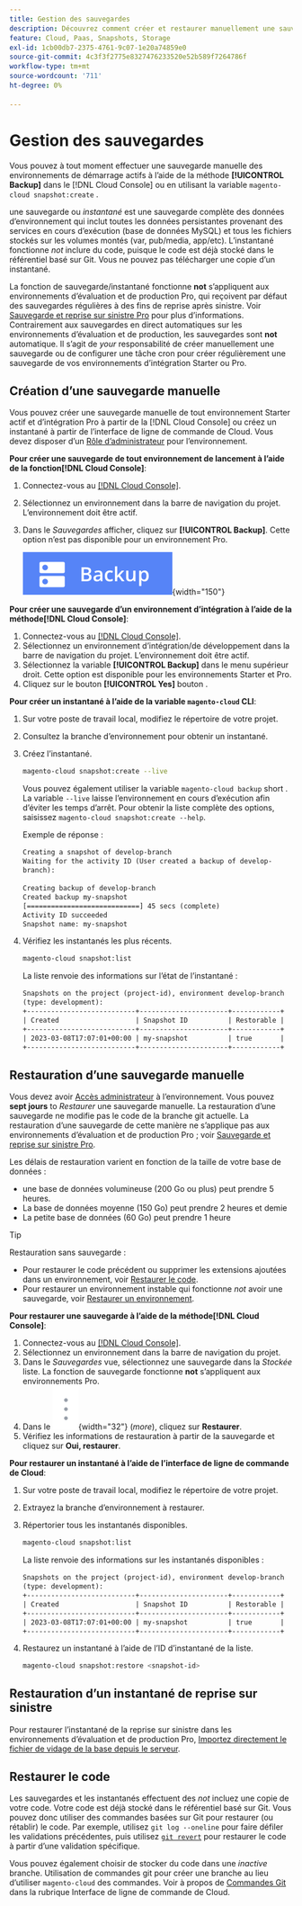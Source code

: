 ```yaml
---
title: Gestion des sauvegardes
description: Découvrez comment créer et restaurer manuellement une sauvegarde pour votre projet d’infrastructure cloud Adobe Commerce.
feature: Cloud, Paas, Snapshots, Storage
exl-id: 1cb00db7-2375-4761-9c07-1e20a74859e0
source-git-commit: 4c3f3f2775e8327476233520e52b589f7264786f
workflow-type: tm+mt
source-wordcount: '711'
ht-degree: 0%

---
```


# Gestion des sauvegardes

Vous pouvez à tout moment effectuer une sauvegarde manuelle des environnements de démarrage actifs à l’aide de la méthode **[!UICONTROL Backup]** dans le [!DNL Cloud Console] ou en utilisant la variable `magento-cloud snapshot:create` .

une sauvegarde ou _instantané_ est une sauvegarde complète des données d’environnement qui inclut toutes les données persistantes provenant des services en cours d’exécution (base de données MySQL) et tous les fichiers stockés sur les volumes montés (var, pub/media, app/etc). L’instantané fonctionne _not_ inclure du code, puisque le code est déjà stocké dans le référentiel basé sur Git. Vous ne pouvez pas télécharger une copie d’un instantané.

La fonction de sauvegarde/instantané fonctionne **not** s’appliquent aux environnements d’évaluation et de production Pro, qui reçoivent par défaut des sauvegardes régulières à des fins de reprise après sinistre. Voir [Sauvegarde et reprise sur sinistre Pro](../architecture/pro-architecture.md#backup-and-disaster-recovery) pour plus d’informations. Contrairement aux sauvegardes en direct automatiques sur les environnements d’évaluation et de production, les sauvegardes sont **not** automatique. Il s’agit de _your_ responsabilité de créer manuellement une sauvegarde ou de configurer une tâche cron pour créer régulièrement une sauvegarde de vos environnements d’intégration Starter ou Pro.

## Création d’une sauvegarde manuelle

Vous pouvez créer une sauvegarde manuelle de tout environnement Starter actif et d’intégration Pro à partir de la [!DNL Cloud Console] ou créez un instantané à partir de l’interface de ligne de commande de Cloud. Vous devez disposer d’un [Rôle d’administrateur](../project/user-access.md) pour l’environnement.

**Pour créer une sauvegarde de tout environnement de lancement à l’aide de la fonction[!DNL Cloud Console]**:

1. Connectez-vous au [[!DNL Cloud Console]](https://console.adobecommerce.com).
1. Sélectionnez un environnement dans la barre de navigation du projet. L’environnement doit être actif.
1. Dans le _Sauvegardes_ afficher, cliquez sur **[!UICONTROL Backup]**. Cette option n’est pas disponible pour un environnement Pro.

   ![Sauvegarde](../../assets/button-backup.png){width="150"}

**Pour créer une sauvegarde d’un environnement d’intégration à l’aide de la méthode[!DNL Cloud Console]**:

1. Connectez-vous au [[!DNL Cloud Console]](https://console.adobecommerce.com).
1. Sélectionnez un environnement d’intégration/de développement dans la barre de navigation du projet. L’environnement doit être actif.
1. Sélectionnez la variable **[!UICONTROL Backup]** dans le menu supérieur droit. Cette option est disponible pour les environnements Starter et Pro.
1. Cliquez sur le bouton **[!UICONTROL Yes]** bouton .

**Pour créer un instantané à l’aide de la variable `magento-cloud` CLI**:

1. Sur votre poste de travail local, modifiez le répertoire de votre projet.
1. Consultez la branche d’environnement pour obtenir un instantané.
1. Créez l’instantané.

   ```bash
   magento-cloud snapshot:create --live
   ```

   Vous pouvez également utiliser la variable `magento-cloud backup` short . La variable `--live` laisse l’environnement en cours d’exécution afin d’éviter les temps d’arrêt. Pour obtenir la liste complète des options, saisissez `magento-cloud snapshot:create --help`.

   Exemple de réponse :

   ```terminal
   Creating a snapshot of develop-branch
   Waiting for the activity ID (User created a backup of develop-branch):
   
   Creating backup of develop-branch
   Created backup my-snapshot
   [============================] 45 secs (complete)
   Activity ID succeeded
   Snapshot name: my-snapshot
   ```

1. Vérifiez les instantanés les plus récents.

   ```bash
   magento-cloud snapshot:list
   ```

   La liste renvoie des informations sur l’état de l’instantané :

   ```terminal
   Snapshots on the project (project-id), environment develop-branch (type: development):
   +---------------------------+----------------------+------------+
   | Created                   | Snapshot ID          | Restorable |
   +---------------------------+----------------------+------------+
   | 2023-03-08T17:07:01+00:00 | my-snapshot          | true       |
   +---------------------------+----------------------+------------+
   ```

## Restauration d’une sauvegarde manuelle

Vous devez avoir [Accès administrateur](../project/user-access.md) à l’environnement. Vous pouvez **sept jours** to _Restaurer_ une sauvegarde manuelle. La restauration d’une sauvegarde ne modifie pas le code de la branche git actuelle. La restauration d’une sauvegarde de cette manière ne s’applique pas aux environnements d’évaluation et de production Pro ; voir [Sauvegarde et reprise sur sinistre Pro](../architecture/pro-architecture.md#backup-and-disaster-recovery).

Les délais de restauration varient en fonction de la taille de votre base de données :

- une base de données volumineuse (200 Go ou plus) peut prendre 5 heures.
- La base de données moyenne (150 Go) peut prendre 2 heures et demie
- La petite base de données (60 Go) peut prendre 1 heure

>[!TIP]
>
>Restauration sans sauvegarde :
>
>- Pour restaurer le code précédent ou supprimer les extensions ajoutées dans un environnement, voir [Restaurer le code](#roll-back-code).
>- Pour restaurer un environnement instable qui fonctionne _not_ avoir une sauvegarde, voir [Restaurer un environnement](../development/restore-environment.md).

**Pour restaurer une sauvegarde à l’aide de la méthode[!DNL Cloud Console]**:

1. Connectez-vous au [[!DNL Cloud Console]](https://console.adobecommerce.com).
1. Sélectionnez un environnement dans la barre de navigation du projet.
1. Dans le _Sauvegardes_ vue, sélectionnez une sauvegarde dans la _Stockée_ liste. La fonction de sauvegarde fonctionne **not** s’appliquent aux environnements Pro.
1. Dans le ![Plus](../../assets/icon-more.png){width="32"} (_more_), cliquez sur **Restaurer**.
1. Vérifiez les informations de restauration à partir de la sauvegarde et cliquez sur **Oui, restaurer**.

**Pour restaurer un instantané à l’aide de l’interface de ligne de commande de Cloud**:

1. Sur votre poste de travail local, modifiez le répertoire de votre projet.
1. Extrayez la branche d’environnement à restaurer.
1. Répertorier tous les instantanés disponibles.

   ```bash
   magento-cloud snapshot:list
   ```

   La liste renvoie des informations sur les instantanés disponibles :

   ```terminal
   Snapshots on the project (project-id), environment develop-branch (type: development):
   +---------------------------+----------------------+------------+
   | Created                   | Snapshot ID          | Restorable |
   +---------------------------+----------------------+------------+
   | 2023-03-08T17:07:01+00:00 | my-snapshot          | true       |
   +---------------------------+----------------------+------------+
   ```

1. Restaurez un instantané à l’aide de l’ID d’instantané de la liste.

   ```bash
   magento-cloud snapshot:restore <snapshot-id>
   ```

## Restauration d’un instantané de reprise sur sinistre

Pour restaurer l’instantané de la reprise sur sinistre dans les environnements d’évaluation et de production Pro, [Importez directement le fichier de vidage de la base depuis le serveur](https://experienceleague.adobe.com/en/docs/commerce-knowledge-base/kb/how-to/restore-a-db-snapshot-from-staging-or-production#meth3).

## Restaurer le code

Les sauvegardes et les instantanés effectuent des _not_ incluez une copie de votre code. Votre code est déjà stocké dans le référentiel basé sur Git. Vous pouvez donc utiliser des commandes basées sur Git pour restaurer (ou rétablir) le code. Par exemple, utilisez `git log --oneline` pour faire défiler les validations précédentes, puis utilisez [`git revert`](https://git-scm.com/docs/git-revert) pour restaurer le code à partir d’une validation spécifique.

Vous pouvez également choisir de stocker du code dans une _inactive_ branche. Utilisation de commandes git pour créer une branche au lieu d’utiliser `magento-cloud` des commandes. Voir à propos de [Commandes Git](../dev-tools/cloud-cli-overview.md#git-commands) dans la rubrique Interface de ligne de commande de Cloud.
